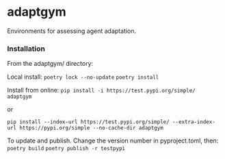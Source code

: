 # adaptgym

Environments for assessing agent adaptation.

### Installation
From the adaptgym/ directory:

Local install:
`poetry lock --no-update`
`poetry install`

Install from online:
`pip install -i https://test.pypi.org/simple/ adaptgym`

or

`pip install --index-url https://test.pypi.org/simple/ --extra-index-url https://pypi.org/simple --no-cache-dir adaptgym`


To update and publish. Change the version number in pyproject.toml, then:
`poetry build`
`poetry publish -r testpypi`
